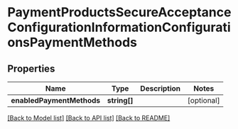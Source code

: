 # PaymentProductsSecureAcceptanceConfigurationInformationConfigurationsPaymentMethods

## Properties
Name | Type | Description | Notes
------------ | ------------- | ------------- | -------------
**enabledPaymentMethods** | **string[]** |  | [optional] 

[[Back to Model list]](../README.md#documentation-for-models) [[Back to API list]](../README.md#documentation-for-api-endpoints) [[Back to README]](../README.md)


